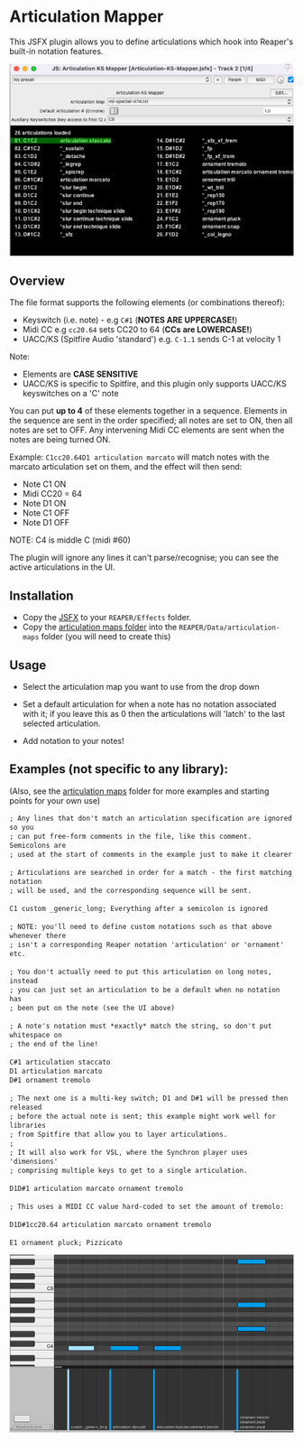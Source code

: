 # Articulation Mapper

This JSFX plugin allows you to define articulations which hook into
Reaper's built-in notation features.

![Screenshot of UI](ui1.png)

## Overview

The file format supports the following elements (or combinations thereof):

- Keyswitch (i.e. note) - e.g `C#1`  (**NOTES ARE UPPERCASE!**)
- Midi CC e.g `cc20.64` sets CC20 to 64 (**CCs are LOWERCASE!**)
- UACC/KS (Spitfire Audio 'standard') e.g. `C-1.1` sends C-1 at velocity 1

Note:
* Elements are **CASE SENSITIVE**
* UACC/KS is specific to Spitfire, and this plugin only supports UACC/KS keyswitches on a 'C' note 

You can put **up to 4** of these elements together in a sequence.  Elements in the
sequence are sent in the order specified; all notes are set to ON, then all
notes are set to OFF. Any intervening Midi CC elements are sent when the notes
are being turned ON.

Example: `C1cc20.64D1 articulation marcato` will match notes with the marcato
articulation set on them, and the effect will then send:

- Note C1 ON
- Midi CC20 = 64
- Note D1 ON
- Note C1 OFF
- Note D1 OFF

NOTE: C4 is middle C (midi #60)

The plugin will ignore any lines it can't parse/recognise; you can see the
active articulations in the UI.

## Installation

- Copy the [JSFX](Articulation-KS-Mapper.jsfx) to your `REAPER/Effects` folder.
- Copy the [articulation maps folder](articulation-maps) into the `REAPER/Data/articulation-maps` folder (you will need to create this)

## Usage

- Select the articulation map you want to use from the drop down

- Set a default articulation for when a note has no notation associated with it;
if you leave this as 0 then the articulations will 'latch' to the last selected
articulation.

- Add notation to your notes!

## Examples (not specific to any library):

(Also, see the [articulation maps](articulation-maps) folder for more examples and
starting points for your own use)

```
; Any lines that don't match an articulation specification are ignored so you
; can put free-form comments in the file, like this comment.  Semicolons are
; used at the start of comments in the example just to make it clearer

; Articulations are searched in order for a match - the first matching notation
; will be used, and the corresponding sequence will be sent.

C1 custom _generic_long; Everything after a semicolon is ignored

; NOTE: you'll need to define custom notations such as that above whenever there
; isn't a corresponding Reaper notation 'articulation' or 'ornament' etc.

; You don't actually need to put this articulation on long notes, instead
; you can just set an articulation to be a default when no notation has 
; been put on the note (see the UI above)

; A note's notation must *exactly* match the string, so don't put whitespace on
; the end of the line!

C#1 articulation staccato
D1 articulation marcato
D#1 ornament tremolo

; The next one is a multi-key switch; D1 and D#1 will be pressed then released
; before the actual note is sent; this example might work well for libraries
; from Spitfire that allow you to layer articulations.
; 
; It will also work for VSL, where the Synchron player uses 'dimensions'
; comprising multiple keys to get to a single articulation.

D1D#1 articulation marcato ornament tremolo

; This uses a MIDI CC value hard-coded to set the amount of tremolo:

D1D#1cc20.64 articulation marcato ornament tremolo

E1 ornament pluck; Pizzicato
```

![Example Articulations]( example1.png )